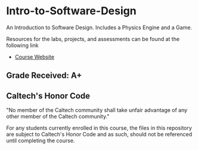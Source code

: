 # Intro-to-Software-Design
An Introduction to Software Design. Includes a Physics Engine and a Game.

Resources for the labs, projects, and assessments can be found at the following link
- [Course Website](https://sof.tware.design/22sp)

## Grade Received: A+

## Caltech's Honor Code
"No member of the Caltech community shall take unfair advantage of any other member of the Caltech community."

For any students currently enrolled in this course, the files in this repository are subject to Caltech's Honor Code and as such, should not be referenced until completing the course.
